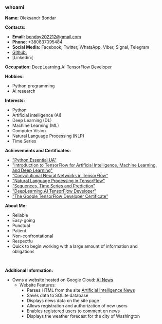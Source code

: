 ### whoami


**Name:** Oleksandr Bondar 

**Contacts:**
* **Email:** bondpy202212@gmail.com
* **Phone:** +380637095484
* **Social Media:** Facebook, Twitter, WhatsApp, Viber, Signal, Telegram
* [Github:]( https://github.com/bondpy202212)
* [Linkedin:]


**Occupation:** DeepLearning.AI TensorFlow Developer  

**Hobbies:**
* Python programming
* AI research

**Interests:**
* Python
* Artificial intelligence (AI)
* Deep Learning (DL)
* Machine Learning (ML)
* Computer Vision
* Natural Language Processing (NLP)
* Time Series

**Achievements and Certificates:**
* ["Python Essential UA"](https://testprovider.com/ua/search-certificate/TP10093516)
* ["Introduction to TensorFlow for Artificial Intelligence, Machine Learning, and Deep Learning"](https://coursera.org/share/c9bed23cab7ebfe7ee5eacc683b6caf6)
* ["Convolutional Neural Networks in TensorFlow"](https://coursera.org/share/36402e80133bef8d5cc8b56b923edf7f)
* ["Natural Language Processing in TensorFlow"](https://coursera.org/share/9e09b10a498bc9de624c5124094963ab)
* ["Sequences, Time Series and Prediction"](https://coursera.org/share/a2d99c0589dba0b36384b5dd35653628)
* ["DeepLearning.AI TensorFlow Developer"](https://coursera.org/share/57dd1debf3232d4752db67d75ed8d51b)
* ["The Google TensorFlow Developer Certificate"](https://www.credential.net/a05c1f58-662c-4551-a2aa-567c188f7556)

**About Me:**
* Reliable
* Easy-going
* Punctual
* Patient
* Non-confrontational
* Respectfu
* Quick to begin working with a large amount of information and obligations

<br>

**Additional Information:**

* Owns a website hosted on Google Cloud: [AI News](https://35.197.36.43)
  * Website Features:
    * Parses HTML from the site [Artificial Intelligence News](https://www.artificialintelligence-news.com)
    * Saves data to SQLite database
    * Displays news data on the site page
    * Allows registration and authorization of new users
    * Enables registered users to comment on news
    * Displays the weather forecast for the city of Washington

<!--
**bondpy202212/bondpy202212** is a ✨ _special_ ✨ repository because its `README.md` (this file) appears on your GitHub profile.

Here are some ideas to get you started:

- 🔭 I’m currently working on ...
- 🌱 I’m currently learning ...
- 👯 I’m looking to collaborate on ...
- 🤔 I’m looking for help with ...
- 💬 Ask me about ...
- 📫 How to reach me: ...
- 😄 Pronouns: ...
- ⚡ Fun fact: ...
-->
